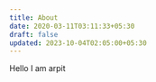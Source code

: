 ```yaml
---
title: About
date: 2020-03-11T03:11:33+05:30
draft: false
updated: 2023-10-04T02:05:00+05:30
---
```


Hello
I am arpit
